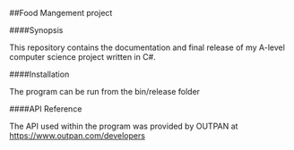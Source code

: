 ##Food Mangement project

####Synopsis

This repository contains the documentation and final release of my A-level computer science project written in C#.

####Installation

The program can be run from the bin/release folder

####API Reference

The API used within the program was provided by OUTPAN at  https://www.outpan.com/developers
